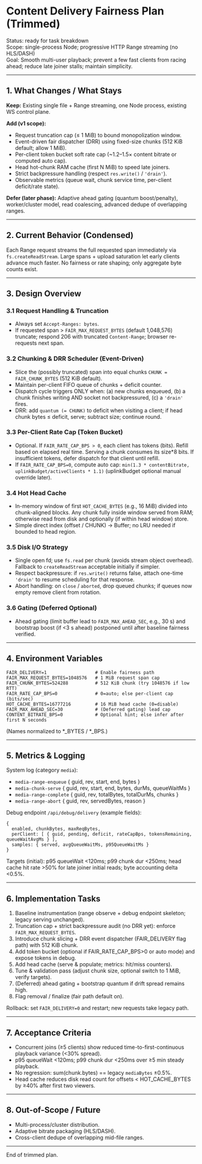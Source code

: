 # Content Delivery Fairness Plan (Trimmed)

Status: ready for task breakdown  
Scope: single-process Node; progressive HTTP Range streaming (no HLS/DASH)  
Goal: Smooth multi-user playback; prevent a few fast clients from racing ahead; reduce late joiner stalls; maintain simplicity.

---

## 1. What Changes / What Stays
**Keep:** Existing single file + Range streaming, one Node process, existing WS control plane.

**Add (v1 scope):**
- Request truncation cap (≤ 1 MiB) to bound monopolization window.
- Event-driven fair dispatcher (DRR) using fixed-size chunks (512 KiB default; allow 1 MiB).
- Per-client token bucket soft rate cap (~1.2–1.5× content bitrate or computed auto cap).
- Head hot-chunk RAM cache (first N MiB) to speed late joiners.
- Strict backpressure handling (respect `res.write()` / `'drain'`).
- Observable metrics (queue wait, chunk service time, per-client deficit/rate state).

**Defer (later phase):** Adaptive ahead gating (quantum boost/penalty), worker/cluster model, read coalescing, advanced dedupe of overlapping ranges.

---

## 2. Current Behavior (Condensed)
Each Range request streams the full requested span immediately via `fs.createReadStream`. Large spans + upload saturation let early clients advance much faster. No fairness or rate shaping; only aggregate byte counts exist.

---

## 3. Design Overview
### 3.1 Request Handling & Truncation
- Always set `Accept-Ranges: bytes`.
- If requested span > `FAIR_MAX_REQUEST_BYTES` (default 1,048,576) truncate; respond 206 with truncated `Content-Range`; browser re-requests next span.

### 3.2 Chunking & DRR Scheduler (Event-Driven)
- Slice the (possibly truncated) span into equal chunks `CHUNK = FAIR_CHUNK_BYTES` (512 KiB default).
- Maintain per-client FIFO queue of chunks + deficit counter.
- Dispatch cycle triggers ONLY when: (a) new chunks enqueued, (b) a chunk finishes writing AND socket not backpressured, (c) a `'drain'` fires.
- DRR: add `quantum (= CHUNK)` to deficit when visiting a client; if head chunk bytes ≤ deficit, serve; subtract size; continue round.

### 3.3 Per-Client Rate Cap (Token Bucket)
- Optional. If `FAIR_RATE_CAP_BPS > 0`, each client has tokens (bits). Refill based on elapsed real time. Serving a chunk consumes its size*8 bits. If insufficient tokens, defer dispatch for that client until refill.
- If `FAIR_RATE_CAP_BPS=0`, compute auto cap: `min(1.3 * contentBitrate, uplinkBudget/activeClients * 1.1)` (uplinkBudget optional manual override later).

### 3.4 Hot Head Cache
- In-memory window of first `HOT_CACHE_BYTES` (e.g., 16 MiB) divided into chunk-aligned blocks. Any chunk fully inside window served from RAM; otherwise read from disk and optionally (if within head window) store.
- Simple direct index (offset / CHUNK) -> Buffer; no LRU needed if bounded to head region.

### 3.5 Disk I/O Strategy
- Single open fd; use `fs.read` per chunk (avoids stream object overhead). Fallback to `createReadStream` acceptable initially if simpler.
- Respect backpressure: if `res.write()` returns false, attach one-time `'drain'` to resume scheduling for that response.
- Abort handling: on `close` / `aborted`, drop queued chunks; if queues now empty remove client from rotation.

### 3.6 Gating (Deferred Optional)
- Ahead gating (limit buffer lead to `FAIR_MAX_AHEAD_SEC`, e.g., 30 s) and bootstrap boost (if <3 s ahead) postponed until after baseline fairness verified.

---

## 4. Environment Variables
```
FAIR_DELIVERY=1                  # Enable fairness path
FAIR_MAX_REQUEST_BYTES=1048576   # 1 MiB request span cap
FAIR_CHUNK_BYTES=524288          # 512 KiB chunk (try 1048576 if low RTT)
FAIR_RATE_CAP_BPS=0              # 0=auto; else per-client cap (bits/sec)
HOT_CACHE_BYTES=16777216         # 16 MiB head cache (0=disable)
FAIR_MAX_AHEAD_SEC=30            # (Deferred gating) lead cap
CONTENT_BITRATE_BPS=0            # Optional hint; else infer after first N seconds
```
(Names normalized to *_BYTES / *_BPS.)

---

## 5. Metrics & Logging
System log (category `media`):
- `media-range-enqueue` { guid, rev, start, end, bytes }
- `media-chunk-serve` { guid, rev, start, end, bytes, durMs, queueWaitMs }
- `media-range-complete` { guid, rev, totalBytes, totalDurMs, chunks }
- `media-range-abort` { guid, rev, servedBytes, reason }

Debug endpoint `/api/debug/delivery` (example fields):
```
{
  enabled, chunkBytes, maxReqBytes,
  perClient: [ { guid, pending, deficit, rateCapBps, tokensRemaining, queueWaitAvgMs } ],
  samples: { served, avgQueueWaitMs, p95QueueWaitMs }
}
```
Targets (initial): p95 queueWait <120ms; p99 chunk dur <250ms; head cache hit rate >50% for late joiner initial reads; byte accounting delta <0.5%.

---

## 6. Implementation Tasks
1. Baseline instrumentation (range observe + debug endpoint skeleton; legacy serving unchanged).
2. Truncation cap + strict backpressure audit (no DRR yet): enforce `FAIR_MAX_REQUEST_BYTES`.
3. Introduce chunk slicing + DRR event dispatcher (FAIR_DELIVERY flag path) with 512 KiB chunk.
4. Add token bucket (optional if FAIR_RATE_CAP_BPS>0 or auto mode) and expose tokens in debug.
5. Add head cache (serve & populate; metrics: hit/miss counters).
6. Tune & validation pass (adjust chunk size, optional switch to 1 MiB, verify targets).
7. (Deferred) ahead gating + bootstrap quantum if drift spread remains high.
8. Flag removal / finalize (fair path default on).

Rollback: set `FAIR_DELIVERY=0` and restart; new requests take legacy path.

---

## 7. Acceptance Criteria
- Concurrent joins (≥5 clients) show reduced time-to-first-continuous playback variance (<30% spread).
- p95 queueWait <120ms; p99 chunk dur <250ms over ≥5 min steady playback.
- No regression: sum(chunk.bytes) == legacy `mediaBytes` ±0.5%.
- Head cache reduces disk read count for offsets < HOT_CACHE_BYTES by ≥40% after first two viewers.

---

## 8. Out-of-Scope / Future
- Multi-process/cluster distribution.
- Adaptive bitrate packaging (HLS/DASH).
- Cross-client dedupe of overlapping mid-file ranges.

---

End of trimmed plan.
